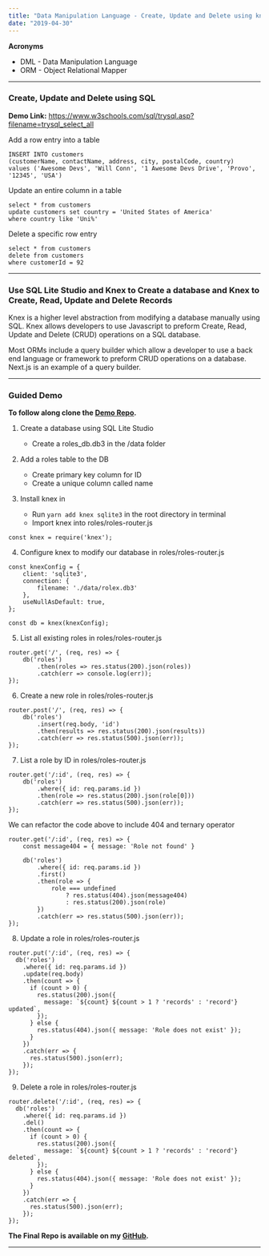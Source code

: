 ```yaml
---
title: "Data Manipulation Language - Create, Update and Delete using knex"
date: "2019-04-30"
---
```


__Acronyms__
- DML - Data Manipulation Language
- ORM - Object Relational Mapper
___

### Create, Update and Delete using SQL
__Demo Link:__ https://www.w3schools.com/sql/trysql.asp?filename=trysql_select_all

Add a row entry into a table
```
INSERT INTO customers 
(customerName, contactName, address, city, postalCode, country)
values ('Awesome Devs', 'Will Conn', '1 Awesome Devs Drive', 'Provo', '12345', 'USA')
```

Update an entire column in a table
```
select * from customers
update customers set country = 'United States of America'
where country like 'Uni%'
```

Delete a specific row entry
```
select * from customers
delete from customers
where customerId = 92
```
___

### Use SQL Lite Studio and Knex to Create a database and Knex to Create, Read, Update and Delete Records


Knex is a higher level abstraction from modifying a database manually using SQL. Knex allows developers to use Javascript to preform Create, Read, Update and Delete (CRUD) operations on a SQL database. 

Most ORMs include a query builder which allow a developer to use a back end language or framework to preform CRUD operations on a database. Next.js is an example of a query builder.

___
### Guided Demo

**To follow along clone the [Demo Repo](https://github.com/LambdaSchool/webdb-ii-guided "Demo Repo").** 

1. Create a database using SQL Lite Studio
   -  Create a roles_db.db3 in the /data folder
  
2. Add a roles table to the DB
   -  Create primary key column for ID 
   -  Create a unique column called name
  
3. Install knex in 
   - Run `yarn add knex sqlite3` in the root directory in terminal
   - Import knex into roles/roles-router.js
```
const knex = require('knex');
```

4. Configure knex to modify our database in roles/roles-router.js

```
const knexConfig = {
    client: 'sqlite3',
    connection: {
        filename: './data/rolex.db3'
    },
    useNullAsDefault: true,
};

const db = knex(knexConfig);
```

5. List all existing roles in roles/roles-router.js

```
router.get('/', (req, res) => {
    db('roles')
        .then(roles => res.status(200).json(roles))
        .catch(err => console.log(err));
});
```

6. Create a new role in roles/roles-router.js
    
```
router.post('/', (req, res) => {
    db('roles')
        .insert(req.body, 'id')
        .then(results => res.status(200).json(results))
        .catch(err => res.status(500).json(err));
});
```

7. List a role by ID in roles/roles-router.js
   
```
router.get('/:id', (req, res) => {
    db('roles')
        .where({ id: req.params.id })
        .then(role => res.status(200).json(role[0]))
        .catch(err => res.status(500).json(err));
});
```

We can refactor the code above to include 404 and ternary operator
```
router.get('/:id', (req, res) => {
    const message404 = { message: 'Role not found' }

    db('roles')
        .where({ id: req.params.id })
        .first()
        .then(role => {
            role === undefined
                ? res.status(404).json(message404)
                : res.status(200).json(role)
        })
        .catch(err => res.status(500).json(err));
});
```

8. Update a role in roles/roles-router.js

```
router.put('/:id', (req, res) => {
  db('roles')
    .where({ id: req.params.id })
    .update(req.body)
    .then(count => {
      if (count > 0) {
        res.status(200).json({
          message: `${count} ${count > 1 ? 'records' : 'record'} updated`,
        });
      } else {
        res.status(404).json({ message: 'Role does not exist' });
      }
    })
    .catch(err => {
      res.status(500).json(err);
    });
});
```


9.  Delete a role in roles/roles-router.js

```
router.delete('/:id', (req, res) => {
  db('roles')
    .where({ id: req.params.id })
    .del()
    .then(count => {
      if (count > 0) {
        res.status(200).json({
          message: `${count} ${count > 1 ? 'records' : 'record'} deleted`,
        });
      } else {
        res.status(404).json({ message: 'Role does not exist' });
      }
    })
    .catch(err => {
      res.status(500).json(err);
    });
});
```

**The Final Repo is available on my [GitHub](https://github.com/LambdaSchool/webdb-ii-guided "Final Repo").**

---